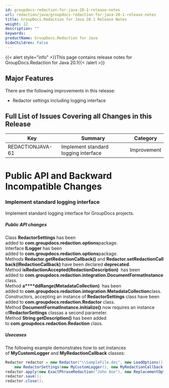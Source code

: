 ```yaml
---
id: groupdocs-redaction-for-java-20-1-release-notes
url: redaction/java/groupdocs-redaction-for-java-20-1-release-notes
title: GroupDocs.Redaction for Java 20.1 Release Notes
weight: 12
description: ""
keywords: 
productName: GroupDocs.Redaction for Java
hideChildren: False
---
```

{{< alert style="info" >}}This page contains release notes for GroupDocs.Redaction for Java 20.1{{< /alert >}}

## Major Features

There are the following improvements in this release:

*   Redactor settings including logging interface

## Full List of Issues Covering all Changes in this Release

| Key | Summary | Category |
| --- | --- | --- |
| REDACTIONJAVA-61 | Implement standard logging interface | Improvement |

# Public API and Backward Incompatible Changes

### Implement standard logging interface

Implement standard logging interface for GroupDocs projects.

##### Public API changes   

Class **RedactorSettings** has been added to **com.groupdocs.redaction.options**package.  
Interface **ILogger** has been added to **com.groupdocs.redaction.options**package.  
Methods **Redactor.getRedactionCallback()** and **Redactor.setRedactionCallback(IRedactionCallback)** have been declared **deprecated**.  
Method **isRedactionAccepted(RedactionDescription)**  has been added to **com.groupdocs.redaction.integration.DocumentFormatInstance**class.  
Method **a****ddRange(MetadataCollection)**  has been added to **com.groupdocs.redaction.integration.MetadataCollection**class.  
Constructors, accepting an instance of **RedactorSettings** class have been added to **com.groupdocs.redaction.Redactor** class.  
Method **DocumentFormatInstance.initialize()** now requires an instance of**RedactorSettings** classas a second parameter.  
Method **String getDescription()** has been added to **com.groupdocs.redaction.Redaction** class.  
  

##### Usecases

The following example demonstrates how to set instances of **MyCustomLogger** and **MyRedactionCallback** classes:



```java
Redactor redactor = new Redactor("\\SampleFile.doc", new LoadOptions(), 
	new RedactorSettings(new MyCustomLogger(), new MyRedactionCallback())))
redactor.apply(new ExactPhraseRedaction("John Doe"), new ReplacementOptions(Color.RED));
redactor.save();
redactor.close();
```

